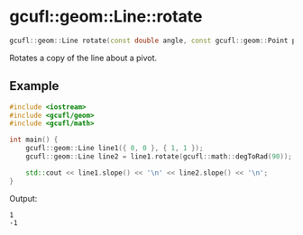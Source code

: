 # gcufl::geom::Line::rotate
```cpp
gcufl::geom::Line rotate(const double angle, const gcufl::geom::Point pivot = gcufl::geom::Point(0, 0));
```
Rotates a copy of the line about a pivot.
## Example
```cpp
#include <iostream>
#include <gcufl/geom>
#include <gcufl/math>

int main() {
	gcufl::geom::Line line1({ 0, 0 }, { 1, 1 });
	gcufl::geom::Line line2 = line1.rotate(gcufl::math::degToRad(90));

	std::cout << line1.slope() << '\n' << line2.slope() << '\n';
}
```
Output:
```
1
-1
```
